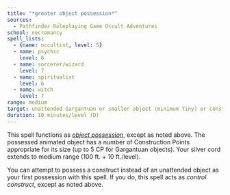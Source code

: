 ```yaml
---
title: "*greater object possession*"
sources:
  - Pathfinder Roleplaying Game Occult Adventures
school: necromancy
spell_lists:
  - {name: occultist, level: 5}
  - name: psychic
    level: 6
  - name: sorcerer/wizard
    level: 7
  - name: spiritualist
    level: 6
  - name: witch
    level: 7
range: medium
target: unattended Gargantuan or smaller object (minimum Tiny) or construct
duration: 10 minutes/level (D)
---
```


This spell functions as [*object possession*](/spells/object-possession/), except as noted above. The possessed animated object has a number of Construction Points appropriate for its size (up to 5 CP for Gargantuan objects). Your silver cord extends to medium range (100 ft. + 10 ft./level).

You can attempt to possess a construct instead of an unattended object as your first possession with this spell. If you do, this spell acts as *control construct*, except as noted above.
